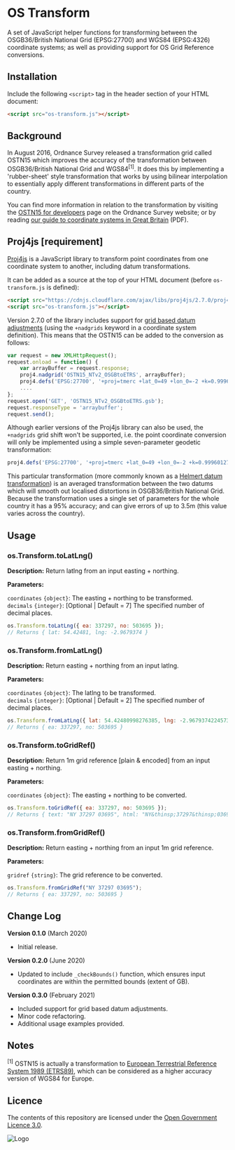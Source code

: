 # OS Transform

A set of JavaScript helper functions for transforming between the OSGB36/British National Grid (EPSG:27700) and WGS84 (EPSG:4326) coordinate systems; as well as providing support for OS Grid Reference conversions.

## Installation

Include the following `<script>` tag in the header section of your HTML document:

```html
<script src="os-transform.js"></script>
```

## Background

In August 2016, Ordnance Survey released a transformation grid called OSTN15 which improves the accuracy of the transformation between OSGB36/British National Grid and WGS84<sup>[1]</sup>. It does this by implementing a 'rubber-sheet' style transformation that works by using bilinear interpolation to essentially apply different transformations in different parts of the country.

You can find more information in relation to the transformation by visiting the [OSTN15 for developers](https://www.ordnancesurvey.co.uk/business-government/tools-support/os-net/for-developers) page on the Ordnance Survey website; or by reading [our guide to coordinate systems in Great Britain](https://www.ordnancesurvey.co.uk/documents/resources/guide-coordinate-systems-great-britain.pdf) (PDF).

## Proj4js [requirement]

[Proj4js](http://proj4js.org/) is a JavaScript library to transform point coordinates from one coordinate system to another, including datum transformations.

It can be added as a source at the top of your HTML document (before  `os-transform.js` is defined):

```html
<script src="https://cdnjs.cloudflare.com/ajax/libs/proj4js/2.7.0/proj4.js"></script>
<script src="os-transform.js"></script>
```

Version 2.7.0 of the library includes support for [grid based datum adjustments](https://github.com/proj4js/proj4js#grid-based-datum-adjustments) (using the `+nadgrids` keyword in a coordinate system definition). This means that the OSTN15 can be added to the conversion as follows:

```js
var request = new XMLHttpRequest();
request.onload = function() {
    var arrayBuffer = request.response;
    proj4.nadgrid('OSTN15_NTv2_OSGBtoETRS', arrayBuffer);
    proj4.defs('EPSG:27700', '+proj=tmerc +lat_0=49 +lon_0=-2 +k=0.9996012717 +x_0=400000 +y_0=-100000 +ellps=airy +units=m +no_defs +nadgrids=OSTN15_NTv2_OSGBtoETRS');
    ....
};
request.open('GET', 'OSTN15_NTv2_OSGBtoETRS.gsb');
request.responseType = 'arraybuffer';
request.send();
```

Although earlier versions of the Proj4js library can also be used, the `+nadgrids` grid shift won't be supported, i.e. the point coordinate conversion will only be implemented using a simple seven-parameter geodetic transformation:

```js
proj4.defs('EPSG:27700', '+proj=tmerc +lat_0=49 +lon_0=-2 +k=0.9996012717 +x_0=400000 +y_0=-100000 +ellps=airy +towgs84=446.448,-125.157,542.06,0.15,0.247,0.842,-20.489 +units=m +no_defs');
```

This particular transformation (more commonly known as a [Helmert datum transformation](https://en.wikipedia.org/wiki/Helmert_transformation)) is an averaged transformation between the two datums which will smooth out localised distortions in OSGB36/British National Grid. Because the transformation uses a single set of parameters for the whole country it has a 95% accuracy; and can give errors of up to 3.5m (this value varies across the country).

## Usage

### os.Transform.toLatLng()

**Description:** Return latlng from an input easting + northing.

**Parameters:**

`coordinates` `{object}`: The easting + northing to be transformed.<br>
`decimals` `{integer}`: [Optional | Default = 7] The specified number of decimal places.

```js
os.Transform.toLatLng({ ea: 337297, no: 503695 });
// Returns { lat: 54.42481, lng: -2.9679374 }
```

### os.Transform.fromLatLng()

**Description:** Return easting + northing from an input latlng.

**Parameters:**

`coordinates` `{object}`: The latlng to be transformed.<br>
`decimals` `{integer}`: [Optional | Default = 2] The specified number of decimal places.

```js
os.Transform.fromLatLng({ lat: 54.42480998276385, lng: -2.96793742245737 });
// Returns { ea: 337297, no: 503695 }
```

### os.Transform.toGridRef()

**Description:** Return 1m grid reference [plain & encoded] from an input easting + northing.

**Parameters:**

`coordinates` `{object}`: The easting + northing to be converted.

```js
os.Transform.toGridRef({ ea: 337297, no: 503695 });
// Returns { text: "NY 37297 03695", html: "NY&thinsp;37297&thinsp;03695" }
```

### os.Transform.fromGridRef()

**Description:** Return easting + northing from an input 1m grid reference.

**Parameters:**

`gridref` `{string}`: The grid reference to be converted.

```js
os.Transform.fromGridRef("NY 37297 03695");
// Returns { ea: 337297, no: 503695 }
```

## Change Log

**Version 0.1.0** (March 2020)
- Initial release.

**Version 0.2.0** (June 2020)
- Updated to include `_checkBounds()` function, which ensures input coordinates are within the permitted bounds (extent of GB).

**Version 0.3.0** (February 2021)
- Included support for grid based datum adjustments.
- Minor code refactoring.
- Additional usage examples provided.

## Notes

<sup>[1]</sup> OSTN15 is actually a transformation to [European Terrestrial Reference System 1989 (ETRS89)](https://en.wikipedia.org/wiki/European_Terrestrial_Reference_System_1989), which can be considered as a higher accuracy version of WGS84 for Europe.

## Licence

The contents of this repository are licensed under the [Open Government Licence 3.0](https://www.nationalarchives.gov.uk/doc/open-government-licence/version/).

![Logo](http://www.nationalarchives.gov.uk/images/infoman/ogl-symbol-41px-retina-black.png "OGL logo")
